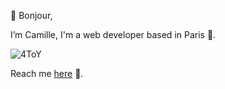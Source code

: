 🖖 Bonjour, 

I’m Camille,  I'm a web developer based in Paris 🥐.

![4ToY](https://user-images.githubusercontent.com/74145009/111066449-70bd3480-84bf-11eb-9823-448e01154e1a.gif)


Reach me [here](mailto:camille.doizelet@gmail.com) 🎩.


